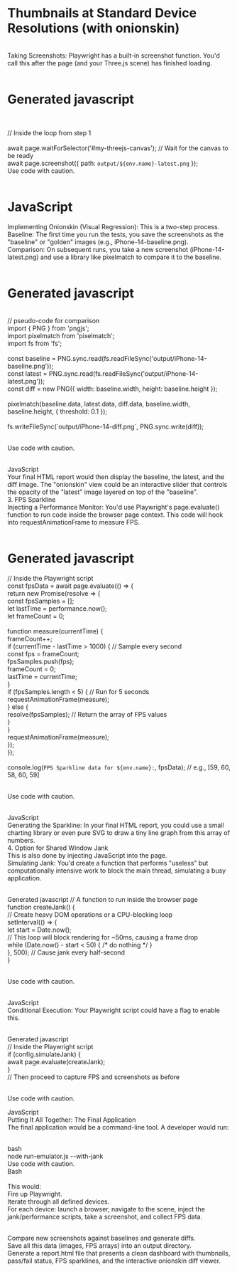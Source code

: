 # Thumbnails at Standard Device Resolutions (with onionskin)<BR>
<BR>
Taking Screenshots: Playwright has a built-in screenshot function. You'd call this after the page (and your Three.js scene) has finished loading.<BR>
<BR>

# Generated javascript<BR>
<BR>

// Inside the loop from step 1<BR>
<BR>
await page.waitForSelector('#my-threejs-canvas'); // Wait for the canvas to be ready<BR>
await page.screenshot({ path: `output/${env.name}-latest.png` });<BR>
Use code with caution.<BR><BR>

# JavaScript<BR>

Implementing Onionskin (Visual Regression): This is a two-step process.<BR>
Baseline: The first time you run the tests, you save the screenshots as the "baseline" or "golden" images (e.g., iPhone-14-baseline.png).<BR>
Comparison: On subsequent runs, you take a new screenshot (iPhone-14-latest.png) and use a library like pixelmatch to compare it to the baseline.<BR>
<BR>
# Generated javascript<BR>
<BR>
// pseudo-code for comparison<BR>
import { PNG } from 'pngjs';<BR>
import pixelmatch from 'pixelmatch';<BR>
import fs from 'fs';<BR>
<BR>
const baseline = PNG.sync.read(fs.readFileSync('output/iPhone-14-baseline.png'));<BR>
const latest = PNG.sync.read(fs.readFileSync('output/iPhone-14-latest.png'));<BR>
const diff = new PNG({ width: baseline.width, height: baseline.height });<BR>
<BR>
pixelmatch(baseline.data, latest.data, diff.data, baseline.width, baseline.height, { threshold: 0.1 });<BR>
<BR>
fs.writeFileSync(`output/iPhone-14-diff.png`, PNG.sync.write(diff));<BR><BR>

Use code with caution.<BR><BR>

JavaScript<BR>
Your final HTML report would then display the baseline, the latest, and the diff image. The "onionskin" view could be an interactive slider that controls the opacity of the "latest" image layered on top of the "baseline".<BR>
3. FPS Sparkline<BR>
Injecting a Performance Monitor: You'd use Playwright's page.evaluate() function to run code inside the browser page context. This code will hook into requestAnimationFrame to measure FPS.<BR><BR>

# Generated javascript<BR>
// Inside the Playwright script<BR>
const fpsData = await page.evaluate(() => {<BR>
  return new Promise(resolve => {<BR>
    const fpsSamples = [];<BR>
    let lastTime = performance.now();<BR>
    let frameCount = 0;<BR>
    <BR>
    function measure(currentTime) {<BR>
      frameCount++;<BR>
      if (currentTime - lastTime > 1000) { // Sample every second<BR>
        const fps = frameCount;<BR>
        fpsSamples.push(fps);<BR>
        frameCount = 0;<BR>
        lastTime = currentTime;<BR>
      }<BR>
      if (fpsSamples.length < 5) { // Run for 5 seconds<BR>
        requestAnimationFrame(measure);<BR>
      } else {<BR>
        resolve(fpsSamples); // Return the array of FPS values<BR>
      }<BR>
    }<BR>
    requestAnimationFrame(measure);<BR>
  });<BR>
});<BR>
<BR>
console.log(`FPS Sparkline data for ${env.name}:`, fpsData); // e.g., [59, 60, 58, 60, 59]<BR><BR>


Use code with caution.<BR><BR>

JavaScript<BR>
Generating the Sparkline: In your final HTML report, you could use a small charting library or even pure SVG to draw a tiny line graph from this array of numbers.<BR>
4. Option for Shared Window Jank<BR>
This is also done by injecting JavaScript into the page.<BR>
Simulating Jank: You'd create a function that performs "useless" but computationally intensive work to block the main thread, simulating a busy application.<BR><BR>

Generated javascript
// A function to run inside the browser page<BR>
function createJank() {<BR>
  // Create heavy DOM operations or a CPU-blocking loop<BR>
  setInterval(() => {<BR>
    let start = Date.now();<BR>
    // This loop will block rendering for ~50ms, causing a frame drop<BR>
    while (Date.now() - start < 50) { /* do nothing */ }<BR>
  }, 500); // Cause jank every half-second<BR>
}<BR><BR>

Use code with caution.<BR><BR>

JavaScript<BR>
Conditional Execution: Your Playwright script could have a flag to enable this.<BR><BR>

Generated javascript<BR>
// Inside the Playwright script<BR>
if (config.simulateJank) {<BR>
  await page.evaluate(createJank);<BR>
}<BR>
// Then proceed to capture FPS and screenshots as before<BR><BR>

Use code with caution.<BR>

JavaScript<BR>
Putting It All Together: The Final Application<BR>
The final application would be a command-line tool. A developer would run:<BR><BR>

bash<BR>
node run-emulator.js --with-jank<BR>
Use code with caution.<BR>
Bash<BR><BR>
This would:<BR>
Fire up Playwright.<BR>
Iterate through all defined devices.<BR>
For each device: launch a browser, navigate to the scene, inject the jank/performance scripts, take a screenshot, and collect FPS data.<BR><BR>

Compare new screenshots against baselines and generate diffs.<BR>
Save all this data (images, FPS arrays) into an output directory.<BR>
Generate a report.html file that presents a clean dashboard with thumbnails, pass/fail status, FPS sparklines, and the interactive onionskin diff viewer.<BR><BR>

